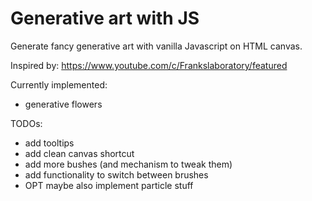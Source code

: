 # Generative art with JS

Generate fancy generative art with vanilla Javascript on HTML canvas.

Inspired by: https://www.youtube.com/c/Frankslaboratory/featured

Currently implemented:
- generative flowers

TODOs:
- add tooltips
- add clean canvas shortcut
- add more bushes (and mechanism to tweak them)
- add functionality to switch between brushes
- OPT maybe also implement particle stuff


